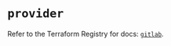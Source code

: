 # `provider`

Refer to the Terraform Registry for docs: [`gitlab`](https://registry.terraform.io/providers/gitlabhq/gitlab/17.4.0/docs).
